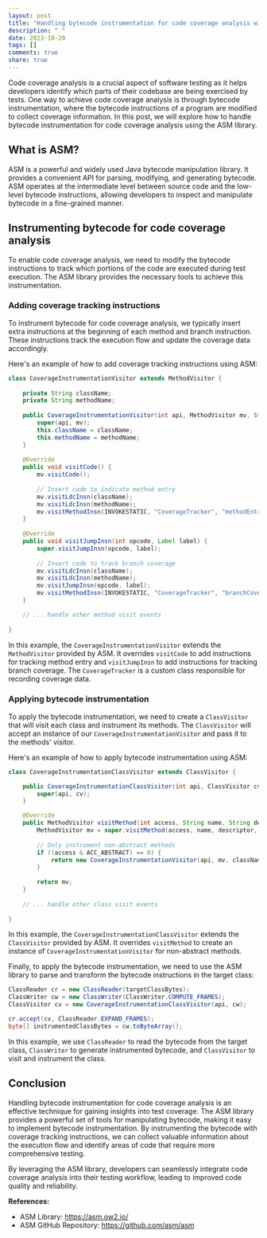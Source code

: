 ```yaml
---
layout: post
title: "Handling bytecode instrumentation for code coverage analysis with ASM Library"
description: " "
date: 2023-10-20
tags: []
comments: true
share: true
---
```


Code coverage analysis is a crucial aspect of software testing as it helps developers identify which parts of their codebase are being exercised by tests. One way to achieve code coverage analysis is through bytecode instrumentation, where the bytecode instructions of a program are modified to collect coverage information. In this post, we will explore how to handle bytecode instrumentation for code coverage analysis using the ASM library.

## What is ASM?

ASM is a powerful and widely used Java bytecode manipulation library. It provides a convenient API for parsing, modifying, and generating bytecode. ASM operates at the intermediate level between source code and the low-level bytecode instructions, allowing developers to inspect and manipulate bytecode in a fine-grained manner.

## Instrumenting bytecode for code coverage analysis

To enable code coverage analysis, we need to modify the bytecode instructions to track which portions of the code are executed during test execution. The ASM library provides the necessary tools to achieve this instrumentation.

### Adding coverage tracking instructions

To instrument bytecode for code coverage analysis, we typically insert extra instructions at the beginning of each method and branch instruction. These instructions track the execution flow and update the coverage data accordingly.

Here's an example of how to add coverage tracking instructions using ASM:

```java
class CoverageInstrumentationVisitor extends MethodVisitor {
    
    private String className;
    private String methodName;
    
    public CoverageInstrumentationVisitor(int api, MethodVisitor mv, String className, String methodName) {
        super(api, mv);
        this.className = className;
        this.methodName = methodName;
    }
    
    @Override
    public void visitCode() {
        mv.visitCode();
        
        // Insert code to indicate method entry
        mv.visitLdcInsn(className);
        mv.visitLdcInsn(methodName);
        mv.visitMethodInsn(INVOKESTATIC, "CoverageTracker", "methodEntry", "(Ljava/lang/String;Ljava/lang/String;)V", false);
    }
    
    @Override
    public void visitJumpInsn(int opcode, Label label) {
        super.visitJumpInsn(opcode, label);
        
        // Insert code to track branch coverage
        mv.visitLdcInsn(className);
        mv.visitLdcInsn(methodName);
        mv.visitJumpInsn(opcode, label);
        mv.visitMethodInsn(INVOKESTATIC, "CoverageTracker", "branchCoverage", "(Ljava/lang/String;Ljava/lang/String;)V", false);
    }

    // ... handle other method visit events
    
}
```

In this example, the `CoverageInstrumentationVisitor` extends the `MethodVisitor` provided by ASM. It overrides `visitCode` to add instructions for tracking method entry and `visitJumpInsn` to add instructions for tracking branch coverage. The `CoverageTracker` is a custom class responsible for recording coverage data.

### Applying bytecode instrumentation

To apply the bytecode instrumentation, we need to create a `ClassVisitor` that will visit each class and instrument its methods. The `ClassVisitor` will accept an instance of our `CoverageInstrumentationVisitor` and pass it to the methods' visitor.

Here's an example of how to apply bytecode instrumentation using ASM:

```java
class CoverageInstrumentationClassVisitor extends ClassVisitor {

    public CoverageInstrumentationClassVisitor(int api, ClassVisitor cv) {
        super(api, cv);
    }

    @Override
    public MethodVisitor visitMethod(int access, String name, String descriptor, String signature, String[] exceptions) {
        MethodVisitor mv = super.visitMethod(access, name, descriptor, signature, exceptions);
        
        // Only instrument non-abstract methods
        if ((access & ACC_ABSTRACT) == 0) {
            return new CoverageInstrumentationVisitor(api, mv, className, name);
        }
        
        return mv;
    }
    
    // ... handle other class visit events
    
}
```

In this example, the `CoverageInstrumentationClassVisitor` extends the `ClassVisitor` provided by ASM. It overrides `visitMethod` to create an instance of `CoverageInstrumentationVisitor` for non-abstract methods.

Finally, to apply the bytecode instrumentation, we need to use the ASM library to parse and transform the bytecode instructions in the target class:

```java
ClassReader cr = new ClassReader(targetClassBytes);
ClassWriter cw = new ClassWriter(ClassWriter.COMPUTE_FRAMES);
ClassVisitor cv = new CoverageInstrumentationClassVisitor(api, cw);

cr.accept(cv, ClassReader.EXPAND_FRAMES);
byte[] instrumentedClassBytes = cw.toByteArray();
```

In this example, we use `ClassReader` to read the bytecode from the target class, `ClassWriter` to generate instrumented bytecode, and `ClassVisitor` to visit and instrument the class.

## Conclusion

Handling bytecode instrumentation for code coverage analysis is an effective technique for gaining insights into test coverage. The ASM library provides a powerful set of tools for manipulating bytecode, making it easy to implement bytecode instrumentation. By instrumenting the bytecode with coverage tracking instructions, we can collect valuable information about the execution flow and identify areas of code that require more comprehensive testing.

By leveraging the ASM library, developers can seamlessly integrate code coverage analysis into their testing workflow, leading to improved code quality and reliability.

**References:**
- ASM Library: https://asm.ow2.io/
- ASM GitHub Repository: https://github.com/asm/asm